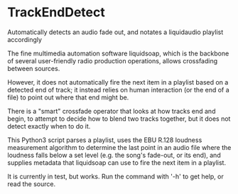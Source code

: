 # TrackEndDetect
Automatically detects an audio fade out, and notates a liquidaudio playlist accordingly

The fine multimedia automation software liquidsoap, which is the backbone of several user-friendly radio production operations, allows crossfading between sources.

However, it does not automatically fire the next item in a playlist based on a detected end of track; it instead relies on human interaction (or the end of a file) to point out where that end might be. 

There is a "smart" crossfade operator that looks at how tracks end and begin, to attempt to decide how to blend two tracks together, but it does not detect exactly when to do it.

This Python3 script parses a playlist, uses the EBU R.128 loudness measurement algorithm to determine the last point in an audio file where the loudness falls below a set level (e.g. the song's fade-out, or its end), and supplies metadata that liquidsoap can use to fire the next item in a playlist.

It is currently in test, but works. Run the command with '-h' to get help, or read the source.
